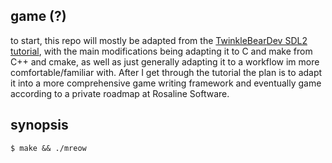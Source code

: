 ## game (?)

to start, this repo will mostly be adapted from the [TwinkleBearDev SDL2
tutorial](https://www.willusher.io/pages/sdl2), with the main
modifications being adapting it to C and make from C++ and cmake, as
well as just generally adapting it to a workflow im more
comfortable/familiar with. After I get through the tutorial the plan is
to adapt it into a more comprehensive game writing framework and
eventually game according to a private roadmap at Rosaline Software.

## synopsis
`$ make && ./mreow`
